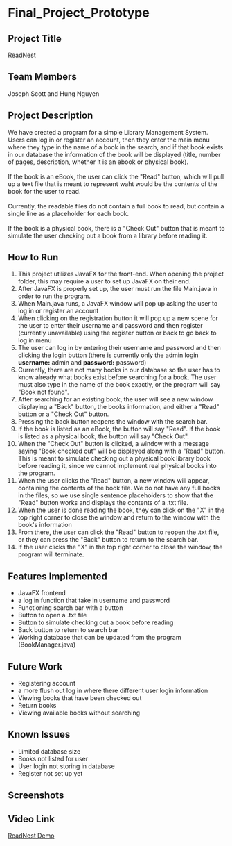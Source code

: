 # Final_Project_Prototype
## Project Title
ReadNest

## Team Members
Joseph Scott and Hung Nguyen

## Project Description
We have created a program for a simple Library Management System. Users can log in or register an account, then they enter the main menu where they type in the name of a book in the search, and if that book exists in our database the information of the book will be displayed (title, number of pages, description, whether it is an ebook or physical book).<br><br>
If the book is an eBook, the user can click the "Read" button, which will pull up a text file that is meant to represent waht would be the contents of the book for the user to read.<br><br>
Currently, the readable files do not contain a full book to read, but contain a single line as a placeholder for each book.<br><br>
If the book is a physical book, there is a "Check Out" button that is meant to simulate the user checking out a book from a library before reading it.

## How to Run
1. This project utilizes JavaFX for the front-end. When opening the project folder, this may require a user to set up JavaFX on their end.
2. After JavaFX is properly set up, the user must run the file Main.java in order to run the program.
3. When Main.java runs, a JavaFX window will pop up asking the user to log in or register an account
4. When clicking on the registration button it will pop up a new scene for the user to enter their username and password and then register (currently unavailable) using the register button or back to go back to log in menu
5. The user can log in by entering their username and password and then clicking the login button (there is currently only the admin login **username:** admin and **password:** password)
4. Currently, there are not many books in our database so the user has to know already what books exist before searching for a book. The user must also type in the name of the book exactly, or the program will say "Book not found".
5. After searching for an existing book, the user will see a new window displaying a "Back" button, the books information, and either a "Read" button or a "Check Out" button.
6. Pressing the back button reopens the window with the search bar.
7. If the book is listed as an eBook, the button will say "Read". If the book is listed as a physical book, the button will say "Check Out".
8. When the "Check Out" button is clicked, a window with a message saying "Book checked out" will be displayed along with a "Read" button. This is meant to simulate checking out a physical book library book before reading it, since we cannot implement real physical books into the program.
9. When the user clicks the "Read" button, a new window will appear, containing the contents of the book file. We do not have any full books in the files, so we use single sentence placeholders to show that the "Read" button works and displays the contents of a .txt file.
10. When the user is done reading the book, they can click on the "X" in the top right corner to close the window and return to the window with the book's information
11. From there, the user can click the "Read" button to reopen the .txt file, or they can press the "Back" button to return to the search bar.
12. If the user clicks the "X" in the top right corner to close the window, the program will terminate.

## Features Implemented
* JavaFX frontend
* a log in function that take in username and password
* Functioning search bar with a button
* Button to open a .txt file
* Button to simulate checking out a book before reading
* Back button to return to search bar
* Working database that can be updated from the program (BookManager.java)

## Future Work
* Registering account
* a more flush out log in where there different user login information
* Viewing books that have been checked out
* Return books
* Viewing available books without searching

## Known Issues
* Limited database size
* Books not listed for user
* User login not storing in database
* Register not set up yet

## Screenshots


## Video Link
[ReadNest Demo](https://drive.google.com/file/d/1HifOhbD4VNErRJWTX9nLWCkmZcG9tcwG/view?usp=sharing)
